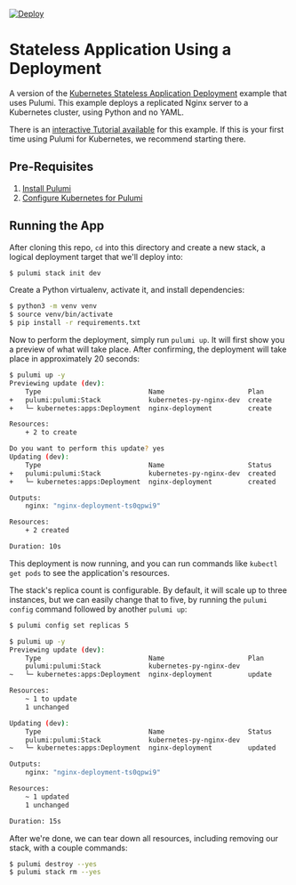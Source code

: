 [![Deploy](https://get.pulumi.com/new/button.svg)](https://app.pulumi.com/new?template=https://github.com/pulumi/examples/blob/master/kubernetes-py-nginx/README.md)

# Stateless Application Using a Deployment

A version of the [Kubernetes Stateless Application Deployment](
https://kubernetes.io/docs/tasks/run-application/run-stateless-application-deployment/) example that uses Pulumi.
This example deploys a replicated Nginx server to a Kubernetes cluster, using Python and no YAML.

There is an [interactive Tutorial available](https://www.pulumi.com/docs/tutorials/kubernetes/stateless-app/) for
this example. If this is your first time using Pulumi for Kubernetes, we recommend starting there.

## Pre-Requisites

1. [Install Pulumi](https://www.pulumi.com/docs/get-started/install/)
2. [Configure Kubernetes for Pulumi](https://www.pulumi.com/docs/intro/cloud-providers/kubernetes/setup/)

## Running the App

After cloning this repo, `cd` into this directory and create a new stack, a logical deployment target that we'll deploy into:

```bash
$ pulumi stack init dev
```

Create a Python virtualenv, activate it, and install dependencies:

```bash
$ python3 -m venv venv
$ source venv/bin/activate
$ pip install -r requirements.txt
```

Now to perform the deployment, simply run `pulumi up`. It will first show you a preview of what will take place.
After confirming, the deployment will take place in approximately 20 seconds:

```bash
$ pulumi up -y
Previewing update (dev):
    Type                           Name                     Plan
+   pulumi:pulumi:Stack            kubernetes-py-nginx-dev  create
+   └─ kubernetes:apps:Deployment  nginx-deployment         create

Resources:
    + 2 to create

Do you want to perform this update? yes
Updating (dev):
    Type                           Name                     Status
+   pulumi:pulumi:Stack            kubernetes-py-nginx-dev  created
+   └─ kubernetes:apps:Deployment  nginx-deployment         created

Outputs:
    nginx: "nginx-deployment-ts0qpwi9"

Resources:
    + 2 created

Duration: 10s
```

This deployment is now running, and you can run commands like `kubectl get pods` to see the application's resources.

The stack's replica count is configurable. By default, it will scale up to three instances, but we can easily change
that to five, by running the `pulumi config` command followed by another `pulumi up`:

```bash
$ pulumi config set replicas 5

$ pulumi up -y
Previewing update (dev):
    Type                           Name                     Plan       Info
    pulumi:pulumi:Stack            kubernetes-py-nginx-dev
~   └─ kubernetes:apps:Deployment  nginx-deployment         update     [diff: ~spec]

Resources:
    ~ 1 to update
    1 unchanged

Updating (dev):
    Type                           Name                     Status      Info
    pulumi:pulumi:Stack            kubernetes-py-nginx-dev
~   └─ kubernetes:apps:Deployment  nginx-deployment         updated     [diff: ~spec]

Outputs:
    nginx: "nginx-deployment-ts0qpwi9"

Resources:
    ~ 1 updated
    1 unchanged

Duration: 15s
```

After we're done, we can tear down all resources, including removing our stack, with a couple commands:

```bash
$ pulumi destroy --yes
$ pulumi stack rm --yes
```
